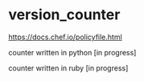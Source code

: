 # version_counter
https://docs.chef.io/policyfile.html

counter written in python [in progress]

counter written in ruby [in progress]
